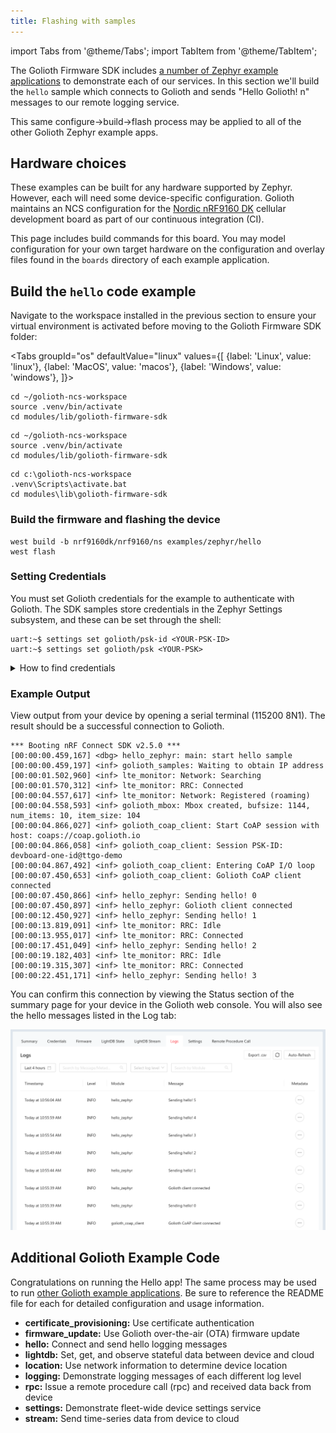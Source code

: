 ```yaml
---
title: Flashing with samples
---
```


import Tabs from '@theme/Tabs';
import TabItem from '@theme/TabItem';

The Golioth Firmware SDK includes [a number of Zephyr example
applications](https://github.com/golioth/golioth-firmware-sdk/tree/main/examples/zephyr)
to demonstrate each of our services. In this section we'll build the `hello`
sample which connects to Golioth and sends "Hello Golioth! n" messages to our
remote logging service.

This same configure&rarr;build&rarr;flash process may be applied to all of the
other Golioth Zephyr example apps.

## Hardware choices

These examples can be built for any hardware supported by Zephyr. However, each
will need some device-specific configuration. Golioth maintains an NCS
configuration for the [Nordic nRF9160
DK](https://www.nordicsemi.com/Products/Development-hardware/nrf9160-dk)
cellular development board as part of our continuous integration (CI).

This page includes build commands for this board. You may model configuration
for your own target hardware on the configuration and overlay files found in the
`boards` directory of each example application.

## Build the `hello` code example

Navigate to the workspace installed in the previous section to ensure your
virtual environment is activated before moving to the Golioth Firmware SDK
folder:

<Tabs
groupId="os"
defaultValue="linux"
values={[
{label: 'Linux', value: 'linux'},
{label: 'MacOS', value: 'macos'},
{label: 'Windows', value: 'windows'},
]}>

<TabItem value="linux">

```console
cd ~/golioth-ncs-workspace
source .venv/bin/activate
cd modules/lib/golioth-firmware-sdk
```

</TabItem>

<TabItem value="macos">

```console
cd ~/golioth-ncs-workspace
source .venv/bin/activate
cd modules/lib/golioth-firmware-sdk
```

</TabItem>

<TabItem value="windows">

```console
cd c:\golioth-ncs-workspace
.venv\Scripts\activate.bat
cd modules\lib\golioth-firmware-sdk
```

</TabItem>
</Tabs>

### Build the firmware and flashing the device

```console
west build -b nrf9160dk/nrf9160/ns examples/zephyr/hello
west flash
```

### Setting Credentials

You must set Golioth credentials for the example to authenticate with Golioth. The
SDK samples store credentials in the Zephyr Settings subsystem, and these can be set
through the shell:

```console
uart:~$ settings set golioth/psk-id <YOUR-PSK-ID>
uart:~$ settings set golioth/psk <YOUR-PSK>
```

<details>
  <summary>How to find credentials</summary>

![Golioth Console device
credentials](../../../assets/gettingstarted-console-deviceview-credentialspanel.png)

* Golioth credentials are available in the `Credentials` tab for your device
    * Open the Golioth Console
    * Select `Devices` on  the left sidebar and choose your device from the
      resulting list
    * Click on the `Credentials` tab and copy your `PSK-ID` and `PSK`
</details>

### Example Output

View output from your device by opening a serial terminal (115200 8N1). The
result should be a successful connection to Golioth.

```console
*** Booting nRF Connect SDK v2.5.0 ***
[00:00:00.459,167] <dbg> hello_zephyr: main: start hello sample
[00:00:00.459,197] <inf> golioth_samples: Waiting to obtain IP address
[00:00:01.502,960] <inf> lte_monitor: Network: Searching
[00:00:01.570,312] <inf> lte_monitor: RRC: Connected
[00:00:04.557,617] <inf> lte_monitor: Network: Registered (roaming)
[00:00:04.558,593] <inf> golioth_mbox: Mbox created, bufsize: 1144, num_items: 10, item_size: 104
[00:00:04.866,027] <inf> golioth_coap_client: Start CoAP session with host: coaps://coap.golioth.io
[00:00:04.866,058] <inf> golioth_coap_client: Session PSK-ID: devboard-one-id@ttgo-demo
[00:00:04.867,492] <inf> golioth_coap_client: Entering CoAP I/O loop
[00:00:07.450,653] <inf> golioth_coap_client: Golioth CoAP client connected
[00:00:07.450,866] <inf> hello_zephyr: Sending hello! 0
[00:00:07.450,897] <inf> hello_zephyr: Golioth client connected
[00:00:12.450,927] <inf> hello_zephyr: Sending hello! 1
[00:00:13.819,091] <inf> lte_monitor: RRC: Idle
[00:00:13.955,017] <inf> lte_monitor: RRC: Connected
[00:00:17.451,049] <inf> hello_zephyr: Sending hello! 2
[00:00:19.182,403] <inf> lte_monitor: RRC: Idle
[00:00:19.315,307] <inf> lte_monitor: RRC: Connected
[00:00:22.451,171] <inf> hello_zephyr: Sending hello! 3
```

You can confirm this connection by viewing the Status section of the summary
page for your device in the Golioth web console. You will also see the hello
messages listed in the Log tab:

![Golioth web console log messages](../assets/golioth-console-hello-log-messages.png)

## Additional Golioth Example Code

Congratulations on running the Hello app! The same process may be used to run
[other Golioth example
applications](https://github.com/golioth/golioth-firmware-sdk/tree/main/examples/zephyr).
Be sure to reference the README file for each for detailed configuration and
usage information.

* **certificate_provisioning:** Use certificate authentication
* **firmware_update:** Use Golioth over-the-air (OTA) firmware update
* **hello:** Connect and send hello logging messages
* **lightdb:** Set, get, and observe stateful data between device and cloud
* **location:** Use network information to determine device location
* **logging:** Demonstrate logging messages of each different log level
* **rpc:** Issue a remote procedure call (rpc) and received data back from device
* **settings:** Demonstrate fleet-wide device settings service
* **stream:** Send time-series data from device to cloud
